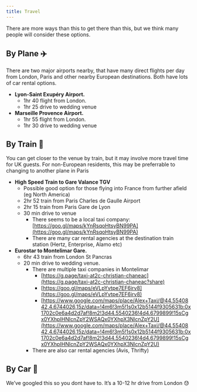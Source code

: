 ```yaml
---
title: Travel
---
```

There are more ways than this to get there than this, but we think many people will consider these options.

## By Plane ✈️

There are two major airports nearby, that have many direct flights per day from London, Paris and other nearby European destinations. Both have lots of car rental options.

- **Lyon-Saint Exupéry Airport.**
    - 1hr 40 flight from London.
    - 1hr 25 drive to wedding venue
- **Marseille Provence Airport.**
    - 1hr 55 flight from London.
    - 1hr 30 drive to wedding venue

## By Train 🚄

You can get closer to the venue by train, but it may involve more travel time for UK guests. For non-European residents, this may be preferrable to changing to another plane in Paris

- **High Speed Train to Gare Valance TGV**
    - Possible good option for those flying into France from further afield (eg North America)
    - 2hr 52 train from Paris Charles de Gaulle Airport
    - 2hr 15 train from Paris Gare de Lyon
    - 30 min drive to venue
        - There seems to be a local taxi company: [https://goo.gl/maps/kYnRsqoHtsyBN99PA](https://goo.gl/maps/kYnRsqoHtsyBN99PA)
        - There are many car rental agencies at the destination train station (Hertz, Enterprise, Alamo etc)
- **Eurostar to Montelimar Gare.**
    - 6hr 43 train from London St Pancras
    - 20 min drive to wedding venue.
        - There are multiple taxi companies in Montelimar
            - [https://g.page/taxi-at2c-christian-chaneac](https://g.page/taxi-at2c-christian-chaneac?share)
            - [https://goo.gl/maps/eVLpYvtpe7EF6irv8](https://goo.gl/maps/eVLpYvtpe7EF6irv8)
            - [https://www.google.com/maps/place/Alex+Taxi/@44.5540842,4.6744026,15z/data=!4m6!3m5!1s0x12b5144f9305631b:0x1702c0e6a4d2d7af!8m2!3d44.5540236!4d4.6799899!15sCgx0YXhpIHNlcnZpY2WSAQx0YXhpX3NlcnZpY2U](https://www.google.com/maps/place/Alex+Taxi/@44.5540842,4.6744026,15z/data=!4m6!3m5!1s0x12b5144f9305631b:0x1702c0e6a4d2d7af!8m2!3d44.5540236!4d4.6799899!15sCgx0YXhpIHNlcnZpY2WSAQx0YXhpX3NlcnZpY2U)
        - There are also car rental agencies (Avis, Thrifty)

## By Car 🚗

We’ve googled this so you dont have to. It’s a 10-12 hr drive from London 😓